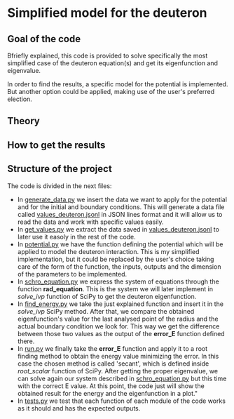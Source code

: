 # Simplified model for the deuteron

## Goal of the code

Bfriefly explained, this code is provided to solve specifically the most simplified case of the deuteron equation(s) and get its eigenfunction and eigenvalue.

In order to find the results, a specific model for the potential is implemented. But another option could be applied, making use of the user's preferred election.

## Theory

## How to get the results

## Structure of the project
The code is divided in the next files:
- In [generate_data.py](generate_data.py) we insert the data we want to apply for the potential and for the initial and boundary conditions. This will generate a data file called [values_deuteron.jsonl](values_deuteron.jsonl) in JSON lines format and it will allow us to read the data and work with specific values easily.
- In [get_values.py](get_values.py) we extract the data saved in [values_deuteron.jsonl](values_deuteron.jsonl) to later use it easoly in the rest of the code.
- In [potential.py](potential.py) we have the function defining the potential which will be applied to model the deuteron interaction. This is my simplified implementation, but it could be replaced by the user's choice taking care of the form of the function, the inputs, outputs and the dimension of the parameters to be implemented.
- In [schro_equation.py](schro_equation.py) we express the system of equations through the function **rad_equation**. This is the system we will later implement in _solve_ivp_ function of SciPy to get the deuteron eigenfunction.
- In [find_energy.py](find_energy.py) we take the just explained function and insert it in the _solve_ivp_ SciPy method. After that, we compare the obtained eigenfunction's value for the last analysed point of the radius and the actual boundary condition we look for. This way we get the difference between those two values as the output of the **error_E** function defined there.
- In [run.py](run.py) we finally take the **error_E** function and apply it to a root finding method to obtain the energy value minimizing the error. In this case the chosen method is called 'secant', which is defined inside _root_scalar_ function of SciPy. After getting the proper eigenvalue, we can solve again our system described in [schro_equation.py](schro_equation.py) but this time with the correct E value. At this point, the code just will show the obtained result for the energy and the eigenfunction in a plot."
- In [tests.py](tests.py) we test that each function of each module of the code works as it should and has the expected outputs.

